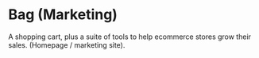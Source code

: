# Bag (Marketing)

A shopping cart, plus a suite of tools to help ecommerce stores grow their sales. (Homepage / marketing site).
